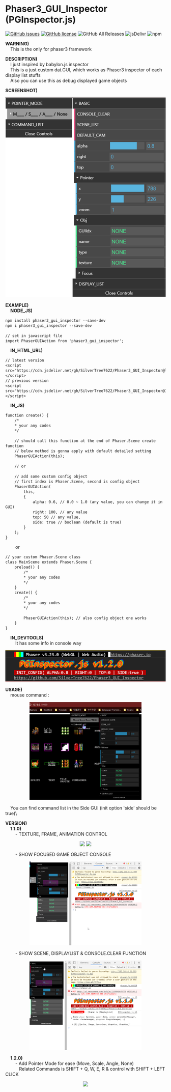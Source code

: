 
# Phaser3_GUI_Inspector (PGInspector.js)

[![GitHub issues](https://img.shields.io/github/issues/SilverTree7622/Phaser3_GUI_Inspector)](https://github.com/SilverTree7622/Phaser3_GUI_Inspector/issues)
[![GitHub license](https://img.shields.io/github/license/SilverTree7622/Phaser3_GUI_Inspector)](https://github.com/SilverTree7622/Phaser3_GUI_Inspector/blob/master/LICENSE.md)
![GitHub All Releases](https://img.shields.io/github/downloads/SilverTree7622/Phaser3_GUI_Inspector/total)
![jsDelivr](https://img.shields.io/jsdelivr/gh/hm/SilverTree7622/Phaser3_GUI_Inspector)
![npm](https://img.shields.io/npm/dy/phaser3_gui_inspector?label=npm)

**WARNING)**\
&nbsp;&nbsp;&nbsp;&nbsp;This is the only for phaser3 framework

**DESCRIPTION)**\
&nbsp;&nbsp;&nbsp;&nbsp;I just inspired by babylon.js inspector\
&nbsp;&nbsp;&nbsp;&nbsp;This is a just custom dat.GUI, which works as Phaser3 inspector of each display list stuffs \
&nbsp;&nbsp;&nbsp;&nbsp;Also you can use this as debug displayed game objects

**SCREENSHOT)**
<p align="center">
  <img src="./zReadmeSrc/v120/titleCapture.PNG">
</p>

**EXAMPLE)**\
&nbsp;&nbsp;&nbsp;&nbsp;**NODE_JS)**
	
	npm install phaser3_gui_inspector --save-dev
	npm i phaser3_gui_inspector --save-dev
	
	// set in javascript file
	import PhaserGUIAction from 'phaser3_gui_inspector';
	
&nbsp;&nbsp;&nbsp;&nbsp;**IN_HTML_URL)**
	
	// latest version
	<script src="https://cdn.jsdelivr.net/gh/SilverTree7622/Phaser3_GUI_Inspector@latest/dist/PGInspector.min.js"></script>
	// previous version
	<script src="https://cdn.jsdelivr.net/gh/SilverTree7622/Phaser3_GUI_Inspector@1.1.4/dist/PGInspector.min.js"></script>


&nbsp;&nbsp;&nbsp;&nbsp;**IN_JS)**

	function create() {
		/*
		* your any codes
		*/
		
		// should call this function at the end of Phaser.Scene create function
		// below method is gonna apply with default detailed setting
		PhaserGUIAction(this);
		
		// or
		
		// add some custom config object
		// first index is Phaser.Scene, second is config object
		PhaserGUIAction(
			this,
			{
				alpha: 0.6, // 0.0 ~ 1.0 (any value, you can change it in GUI)
				right: 100, // any value
				top: 50 // any value,
				side: true // boolean (default is true)
			}
		);
	}

&nbsp;&nbsp;&nbsp;&nbsp;&nbsp;&nbsp;&nbsp;&nbsp;or

	// your custom Phaser.Scene class
	class MainScene extends Phaser.Scene {
		preload() {
			/*
			* your any codes
			*/
		}
		create() {
			/*
			* your any codes
			*/
			
			PhaserGUIAction(this); // also config object one works
		}
	}


&nbsp;&nbsp;&nbsp;&nbsp;**IN_DEVTOOLS)**\
&nbsp;&nbsp;&nbsp;&nbsp;&nbsp;&nbsp;&nbsp;&nbsp;It has some info in console way
	
<p align="center">
  <img src="./zReadmeSrc/v120/devtoolsCapture.PNG">
</p>

**USAGE)**\
&nbsp;&nbsp;&nbsp;&nbsp;mouse command :

<p align="center">
	<img src="./zReadmeSrc/v120/cmdsCapture.gif" width="70%">
</p>

&nbsp;&nbsp;&nbsp;&nbsp;You can find command list in the Side GUI (init option 'side' should be true)\

**VERSION)**\
&nbsp;&nbsp;&nbsp;&nbsp;**1.1.0)**\
&nbsp;&nbsp;&nbsp;&nbsp;&nbsp;&nbsp;&nbsp;&nbsp;- TEXTURE, FRAME, ANIMATION CONTROL
<p align="center">
	<img src="./zReadmeSrc/textureFrameControl_v110.gif" width="70%">
	<img src="./zReadmeSrc/animationControl_v110.gif" width="70%">
</p>

&nbsp;&nbsp;&nbsp;&nbsp;&nbsp;&nbsp;&nbsp;&nbsp;- SHOW FOCUSED GAME OBJECT CONSOLE
<p align="center">
	<img src="./zReadmeSrc/focusedGameObjConsoleControl_v110.gif" width="70%">
</p>

&nbsp;&nbsp;&nbsp;&nbsp;&nbsp;&nbsp;&nbsp;&nbsp;- SHOW SCENE, DISPLAYLIST & CONSOLE.CLEAR FUNCTION
<p align="center">
	<img src="./zReadmeSrc/sceneConsoleControl_v110.gif" width="70%">
</p>

&nbsp;&nbsp;&nbsp;&nbsp;**1.2.0)**\
&nbsp;&nbsp;&nbsp;&nbsp;&nbsp;&nbsp;&nbsp;&nbsp;- Add Pointer Mode for ease (Move, Scale, Angle, None)\
&nbsp;&nbsp;&nbsp;&nbsp;&nbsp;&nbsp;&nbsp;&nbsp;&nbsp;&nbsp; Related Commands is SHIFT + Q, W, E, R & control with SHIFT + LEFT CLICK

<p align="center">
	<img src="./zReadmeSrc/v120/pointerModeCapture.gif" width="70%">
</p>

